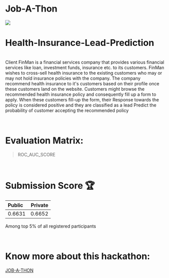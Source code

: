 # Job-A-Thon

<img src="https://github.com/ParishaKB/Hackathons/blob/main/job-a-thon/cover-53-thumbnail-1200x1200.png">

# Health-Insurance-Lead-Prediction

<br>Client FinMan is a financial services company that provides various financial services like loan, investment funds, insurance etc. to its customers. FinMan wishes to cross-sell health insurance to the existing customers who may or may not hold insurance policies with the company. The company recommend health insurance to it's customers based on their profile once these customers land on the website. Customers might browse the recommended health insurance policy and consequently fill up a form to apply. When these customers fill-up the form, their Response towards the policy is considered positive and they are classified as a lead
 Predict the probability of customer accepting the recommended policy</br>

<br>

# Evaluation Matrix:

  > ROC_AUC_SCORE

<br>

# Submission Score 🏆

| Public | Private |
| :---       |          ---: |
| 0.6631 |  0.6652 |

Among top 5% of all registered participants 


<br>

# Know more about this hackathon:
   <a href="https://datahack.analyticsvidhya.com/contest/job-a-thon/"> JOB-A-THON </a>
